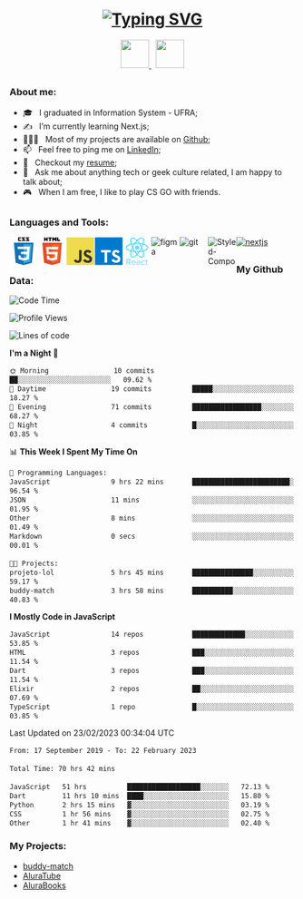 <!-- Header typing -->
<h1 align="center">
<a href="https://git.io/typing-svg"><img src="https://readme-typing-svg.demolab.com?font=Unbounded+&size=28&duration=3500&color=F7973A&center=true&vCenter=true&multiline=true&repeat=false&width=435&height=120&lines=Hi+There+%F0%9F%91%8B;I'm+Rafael+Henrique.;Nice+to+meet+you!" alt="Typing SVG" /></a>
</h1>
<!-- Social media and Contact  -->
<div align="center">
<a href = "mailto:rhpessoa29@gmail.com"><img  width="50" height="50" src="https://user-images.githubusercontent.com/42783697/214699405-1f3318d6-28e6-47e7-99d4-0da08c43d526.png" target="_blank">
</a>
&nbsp;
<a href="https://www.linkedin.com/in/rhpessoa" target="_blank"><img  width="50" height="50" src="https://user-images.githubusercontent.com/42783697/214698902-69cc6bfc-1060-47dd-bbba-5796b9256fdb.png" target="_blank"></a> 
</div>
</a>


## <!-- About me -->

### About me:

- :mortar_board: &nbsp; I graduated in Information System - UFRA; 
- :writing_hand: &nbsp; I’m currently learning Next.js; 
- 👨🏻‍💻 &nbsp; Most of my projects are available on [Github](https://github.com/rhpessoa?tab=repositories);
- 📫 &nbsp; Feel free to ping me on [LinkedIn](https://www.linkedin.com/in/rhpessoa/);
- 📝 &nbsp; Checkout my [resume](https://github.com/rhpessoa/rhpessoa/files/10580067/Cv.Rafael.Henrique.-.Desenvolvedor.Front-end.docx.pdf);
- 💬 &nbsp; Ask me about anything tech or geek culture related, I am happy to talk about;
- :video_game: &nbsp; When I am free, I like to play CS GO with friends.


## <!-- Languages and Tools -->

### Languages and Tools: 
<p align="left">
<a href="https://www.w3schools.com/css/" target="_blank" rel="noreferrer">
<img align="left" src="https://raw.githubusercontent.com/devicons/devicon/master/icons/css3/css3-original-wordmark.svg" alt="css3" width="50" height="50"/>
</a>
<a href="https://www.w3.org/html/" target="_blank" rel="noreferrer"> <img  align="left" src="https://raw.githubusercontent.com/devicons/devicon/master/icons/html5/html5-original-wordmark.svg" alt="html5" width="50" height="50"/>
</a>
<a href="https://developer.mozilla.org/en-US/docs/Web/JavaScript" target="_blank" rel="noreferrer"> <img align="left" src="https://raw.githubusercontent.com/devicons/devicon/master/icons/javascript/javascript-original.svg" alt="javascript" width="50" height="50"/>
</a>
<a href="https://www.typescriptlang.org/" target="_blank" rel="noreferrer"> <img  align="left" src="https://raw.githubusercontent.com/devicons/devicon/master/icons/typescript/typescript-original.svg" alt="typescript" width="50" height="50"/> 
</a>
<a href="https://reactjs.org/" target="_blank" rel="noreferrer"> <img align="left" src="https://raw.githubusercontent.com/devicons/devicon/master/icons/react/react-original-wordmark.svg" alt="react" width="50" height="50"/>
</a>
<a href="https://nextjs.org/" target="_blank" rel="noreferrer"> <img src="https://user-images.githubusercontent.com/42783697/214694586-dcf53f4d-2975-4522-b3c3-bca277db1695.png" alt="nextjs" width="50" height="50"/> 
</a> 
<a href="https://www.figma.com/" target="_blank" rel="noreferrer"> <img align="left" src="https://www.vectorlogo.zone/logos/figma/figma-icon.svg" alt="figma" width="50" height="50"/>
</a>
<a href="https://git-scm.com/" target="_blank" rel="noreferrer"> <img align="left" src="https://www.vectorlogo.zone/logos/git-scm/git-scm-icon.svg" alt="git" width="50" height="50"/>
</a>
<a href="https://styled-components.com/" target="_blank" rel="noreferrer"> <img align="left" src="https://user-images.githubusercontent.com/42783697/214711180-51e29433-171a-4079-9ac2-b80122beba2a.png" alt="Styled-Components" width="50" height="50"/>


</a>
</p>

##

<!-- Status -->
### My Github Data:
<!--START_SECTION:waka-->
![Code Time](http://img.shields.io/badge/Code%20Time-70%20hrs%2042%20mins-blue)

![Profile Views](http://img.shields.io/badge/Profile%20Views-4-blue)

![Lines of code](https://img.shields.io/badge/From%20Hello%20World%20I%27ve%20Written-53.8%20thousand%20lines%20of%20code-blue)

**I'm a Night 🦉** 

```text
🌞 Morning                10 commits          ██░░░░░░░░░░░░░░░░░░░░░░░   09.62 % 
🌆 Daytime                19 commits          █████░░░░░░░░░░░░░░░░░░░░   18.27 % 
🌃 Evening                71 commits          █████████████████░░░░░░░░   68.27 % 
🌙 Night                  4 commits           █░░░░░░░░░░░░░░░░░░░░░░░░   03.85 % 
```


📊 **This Week I Spent My Time On** 

```text
💬 Programming Languages: 
JavaScript               9 hrs 22 mins       ████████████████████████░   96.54 % 
JSON                     11 mins             ░░░░░░░░░░░░░░░░░░░░░░░░░   01.95 % 
Other                    8 mins              ░░░░░░░░░░░░░░░░░░░░░░░░░   01.49 % 
Markdown                 0 secs              ░░░░░░░░░░░░░░░░░░░░░░░░░   00.01 % 

🐱‍💻 Projects: 
projeto-lol              5 hrs 45 mins       ███████████████░░░░░░░░░░   59.17 % 
buddy-match              3 hrs 58 mins       ██████████░░░░░░░░░░░░░░░   40.83 % 
```

**I Mostly Code in JavaScript** 

```text
JavaScript               14 repos            █████████████░░░░░░░░░░░░   53.85 % 
HTML                     3 repos             ███░░░░░░░░░░░░░░░░░░░░░░   11.54 % 
Dart                     3 repos             ███░░░░░░░░░░░░░░░░░░░░░░   11.54 % 
Elixir                   2 repos             ██░░░░░░░░░░░░░░░░░░░░░░░   07.69 % 
TypeScript               1 repo              █░░░░░░░░░░░░░░░░░░░░░░░░   03.85 % 
```




 Last Updated on 23/02/2023 00:34:04 UTC
<!--END_SECTION:waka-->
<!--START_SECTION:waka-simple-->

```text
From: 17 September 2019 - To: 22 February 2023

Total Time: 70 hrs 42 mins

JavaScript   51 hrs          ██████████████████░░░░░░░   72.13 %
Dart         11 hrs 10 mins  ████░░░░░░░░░░░░░░░░░░░░░   15.80 %
Python       2 hrs 15 mins   ▓░░░░░░░░░░░░░░░░░░░░░░░░   03.19 %
CSS          1 hr 56 mins    ▓░░░░░░░░░░░░░░░░░░░░░░░░   02.75 %
Other        1 hr 41 mins    ▓░░░░░░░░░░░░░░░░░░░░░░░░   02.40 %
```

<!--END_SECTION:waka-simple-->

###  My Projects:

- [buddy-match](https://github.com/rhpessoa/buddy-match)
- [AluraTube](https://github.com/rhpessoa/aluratube)
- [AluraBooks](https://github.com/rhpessoa/alurabooks)
